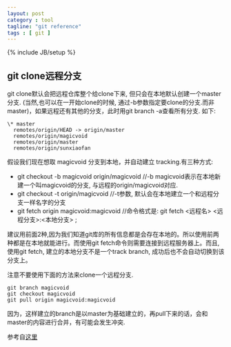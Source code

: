 ```yaml
---
layout: post
category : tool 
tagline: "git reference"
tags : [ git ]
---
```

{% include JB/setup %}

git clone远程分支
-----------------

git clone默认会把远程仓库整个给clone下来, 但只会在本地默认创建一个master分支. (当然,也可以在一开始clone的时候, 通过-b参数指定要clone的分支.而非master)，如果远程还有其他的分支，此时用git branch -a查看所有分支. 如下:

	\* master
	  remotes/origin/HEAD -> origin/master
	  remotes/origin/magicvoid
	  remotes/origin/master
	  remotes/origin/sunxiaofan

假设我们现在想取 magicvoid 分支到本地，并自动建立 tracking.有三种方式:

* git checkout -b magicvoid origin/magicvoid  //-b magicvoid表示在本地新建一个叫magicvoid的分支, 与远程的origin/magicvoid对应.
* git checkout -t origin/magicvoid  //-t参数, 默认会在本地建立一个和远程分支一样名字的分支
* git fetch origin magicvoid:magicvoid //命令格式是: git fetch <远程名> <远程分支>:<本地分支> ;

建议用前面2种,因为我们知道git库的所有信息都是会存在本地的。所以使用前两种都是在本地就能进行。而使用git fetch命令则需要连接到远程服务器上。而且, 使用git fetch, 建立的本地分支不是一个track branch, 成功后也不会自动切换到该分支上。

注意不要使用下面的方法来clone一个远程分支.

	git branch magicvoid
	git checkout magicvoid
	git pull origin magicvoid:magicvoid

因为，这样建立的branch是以master为基础建立的，再pull下来的话，会和master的内容进行合并，有可能会发生冲突.

参考自[这里](http://www.scmlife.com/thread-22562-1-1.html) 
